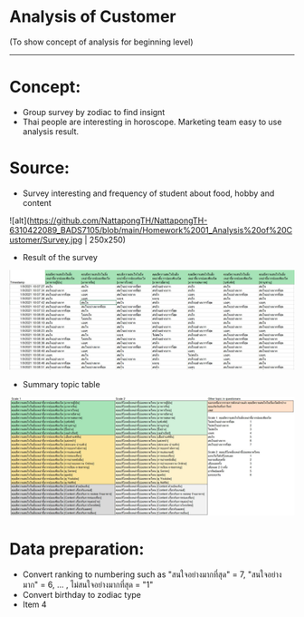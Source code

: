 # Analysis of Customer
(To show concept of analysis for beginning level)
***

# Concept:
- Group survey by zodiac to find insignt
- Thai people are interesting in horoscope. Marketing team easy to use analysis result.  

# Source:
- Survey interesting and frequency of student about food, hobby and content 

![alt](https://github.com/NattapongTH/NattapongTH-6310422089_BADS7105/blob/main/Homework%2001_Analysis%20of%20Customer/Survey.jpg | 250x250)

- Result of the survey 

![alt](https://github.com/NattapongTH/NattapongTH-6310422089_BADS7105/blob/main/Homework%2001_Analysis%20of%20Customer/Result%20of%20Survey.JPG)

- Summary topic table 

![alt](https://github.com/NattapongTH/NattapongTH-6310422089_BADS7105/blob/main/Homework%2001_Analysis%20of%20Customer/Topic%20summary%20from%20Survey.JPG)


# Data preparation:
   - Convert ranking to numbering such as "สนใจอย่างมากที่สุด" = 7, "สนใจอย่างมาก" = 6, ... , ไม่สนใจอย่างมากที่สุด = "1"
   - Convert birthday to zodiac type
- Item 4
